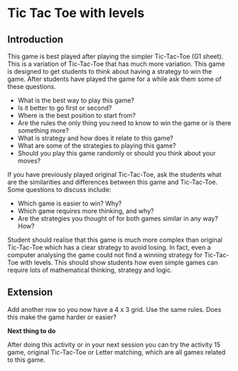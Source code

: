 # Tic Tac Toe with levels

## Introduction

This game is best played after playing the simpler Tic-Tac-Toe (G1 sheet). This is a variation of Tic-Tac-Toe that has much more variation. This game is designed to get students to think about having a strategy to win the game. After students have played the game for a while ask them some of these questions.   

* What is the best way to play this game?
* Is it better to go first or second?
* Where is the best position to start from?
* Are the rules the only thing you need to know to win the game or is there something more?
* What is strategy and how does it relate to this game?
* What are some of the strategies to playing this game?
* Should you play this game randomly or should you think about your moves?

If you have previously played original Tic-Tac-Toe, ask the students what are the similarities and differences between this game and Tic-Tac-Toe. Some questions to discuss include:   

* Which game is easier to win? Why?
* Which game requires more thinking, and why?
* Are the strategies you thought of for both games similar in any way? How?   

Student should realise that this game is much more complex than original Tic-Tac-Toe which has a clear strategy to avoid losing. In fact, even a computer analysing the game could not find a winning strategy for Tic-Tac-Toe with levels. This should show students how even simple games can require lots of
mathematical thinking, strategy and logic.

## Extension

Add another row so you now have a 4 x 3 grid. Use the same rules. Does this make the game harder or easier?   

**Next thing to do**  

After doing this activity or in your next session you can try the activity 15 game, original Tic-Tac-Toe or Letter matching, which are all games related to this game.